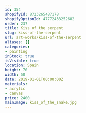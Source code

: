 ```yaml
---
id: 354
shopifyId: 8723265487178
shopifyOptionId: 47772433252682
order: 237
title: Kiss of the serpent
slug: kiss-of-the-serpent
url: art-works/kiss-of-the-serpent
aliases: []
categories:
- painting
inStock: true
isVisible: true
location: Spain
height: 70
width: 50
date: 2019-01-01T00:00:00Z
materials:
- acrylic
- canvas
price: 2400
mainImage: kiss_of_the_snake.jpg
---
```

